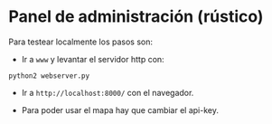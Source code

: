 # Panel de administración (rústico)

Para testear localmente los pasos son:

- Ir a `www` y levantar el servidor http con:
```
python2 webserver.py
```

- Ir a 
```http://localhost:8000/```
con el navegador.

- Para poder usar el mapa hay que cambiar el api-key.




